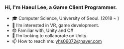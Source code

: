 ### Hi, I'm Haeul Lee, a Game Client Programmer.

- 🎓 Computer Science, University of Seoul. (2018 ~ )
- 🌱 I’m interested in VR, game development.
- 😎 Familiar with, Unity and C#
- 💞️ I’m looking to collaborate on Unity.
- 📫 How to reach me: yhs06072@naver.com

